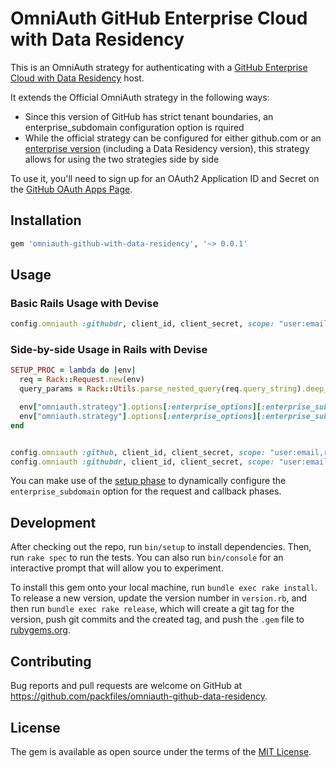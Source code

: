 # OmniAuth GitHub Enterprise Cloud with Data Residency

This is an OmniAuth strategy for authenticating with a [GitHub Enterprise Cloud with Data Residency](https://docs.github.com/en/enterprise-cloud@latest/admin/data-residency/about-github-enterprise-cloud-with-data-residency) host. 

It extends the Official OmniAuth strategy in the following ways: 
- Since this version of GitHub has strict tenant boundaries, an enterprise_subdomain configuration option is rquired
- While the official strategy can be configured for either github.com or an [enterprise version](https://github.com/omniauth/omniauth-github/blob/master/README.md#github-enterprise-usage) (including a Data Residency version), this strategy allows for using the two strategies side by side 

To use it, you'll need to sign up for an OAuth2 Application ID and Secret
on the [GitHub OAuth Apps Page](https://github.com/settings/developers).

## Installation

```ruby
gem 'omniauth-github-with-data-residency', '~> 0.0.1'
```

## Usage

### Basic Rails Usage with Devise

```ruby
config.omniauth :githubdr, client_id, client_secret, scope: "user:email,read:user", enterprise_options: {enterprise_subdomain: "my-domain"}
```

### Side-by-side Usage in Rails with Devise

```ruby
SETUP_PROC = lambda do |env|
  req = Rack::Request.new(env)
  query_params = Rack::Utils.parse_nested_query(req.query_string).deep_symbolize_keys

  env["omniauth.strategy"].options[:enterprise_options][:enterprise_subdomain] = query_params[:enterprise_subdomain] if query_params[:enterprise_subdomain]
  env["omniauth.strategy"].options[:enterprise_options][:enterprise_subdomain] = query_params[:github_host].split(".").first if query_params[:github_host]
end


config.omniauth :github, client_id, client_secret, scope: "user:email,read:user"
config.omniauth :githubdr, client_id, client_secret, scope: "user:email,read:user", setup: SETUP_PROC
```

You can make use of the [setup phase](https://github.com/omniauth/omniauth/wiki/Setup-Phase) to dynamically configure the `enterprise_subdomain` option for the request and callback phases.

## Development

After checking out the repo, run `bin/setup` to install dependencies. Then, run `rake spec` to run the tests. You can also run `bin/console` for an interactive prompt that will allow you to experiment.

To install this gem onto your local machine, run `bundle exec rake install`. To release a new version, update the version number in `version.rb`, and then run `bundle exec rake release`, which will create a git tag for the version, push git commits and the created tag, and push the `.gem` file to [rubygems.org](https://rubygems.org).

## Contributing

Bug reports and pull requests are welcome on GitHub at https://github.com/packfiles/omniauth-github-data-residency.

## License

The gem is available as open source under the terms of the [MIT License](https://opensource.org/licenses/MIT).
